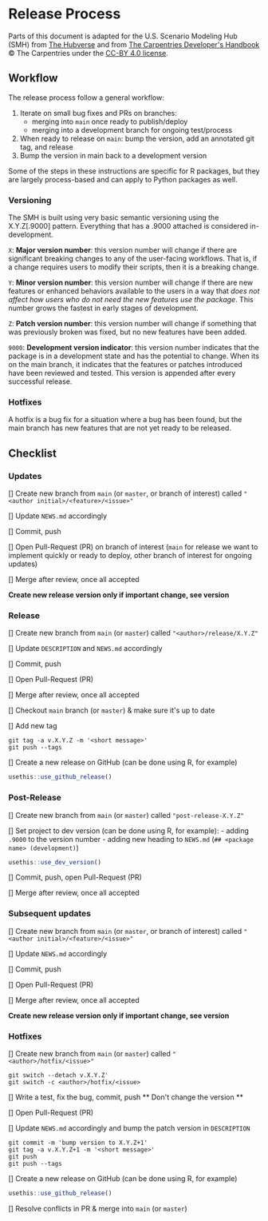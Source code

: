 # Release Process

Parts of this document is adapted for the U.S. Scenario Modeling Hub (SMH) from 
[The Hubverse](https://hubverse-org.github.io/hubDevs/articles/release-process.html) 
and from 
[The Carpentries Developer's Handbook](https://carpentries.github.io/workbench-dev/releases.html) ©
The Carpentries under the 
[CC-BY 4.0 license](https://creativecommons.org/licenses/by/4.0/). 

## Workflow

The release process follow a general workflow:

1. Iterate on small bug fixes and PRs on branches:
   - merging into `main` once ready to publish/deploy
   - merging into a development branch for ongoing test/process
2. When ready to release on `main`: bump the version, add an annotated git tag, and release
3. Bump the version in main back to a development version
 
Some of the steps in these instructions are specific for R packages, but they are largely process-based 
and can apply to Python packages as well.

### Versioning 

The SMH is built using very basic semantic versioning using the X.Y.Z[.9000] pattern. Everything that 
has a .9000 attached is considered in-development.

`X`: **Major version number**:  this version number will change if there are significant breaking 
changes to any of the user-facing workflows. That is, if a change requires users to modify their 
scripts, then it is a breaking change.

`Y`: **Minor version number**: this version number will change if there are new features or
 enhanced behaviors available to the users in a way that *does not affect how users who do not 
need the new features use the package*. This number grows the fastest in early stages of development.

`Z`: **Patch version number**: this version number will change if something that was previously 
broken was fixed, but no new features have been added.

`9000`: **Development version indicator**: this version number indicates that the package is in a 
development state and has the potential to change. When its on the main branch, it indicates 
that the features or patches introduced have been reviewed and tested. This version is appended 
after every successful release. 

###  Hotfixes

A hotfix is a bug fix for a situation where a bug has been found, but the main branch has new features 
that are not yet ready to be released.

## Checklist

### Updates

[] Create new branch from `main` (or `master`, or branch of interest) called `"<author initial>/<feature>/<issue>"`

[] Update `NEWS.md` accordingly

[] Commit, push

[] Open Pull-Request (PR) on branch of interest (`main` for release we want to implement quickly or ready to deploy, other 
 branch of interest for ongoing updates)

[] Merge after review, once all accepted 

**Create new release version only if important change, see version**

### Release

[] Create new branch from `main` (or `master`) called `"<author>/release/X.Y.Z"`

[] Update `DESCRIPTION` and `NEWS.md` accordingly

[] Commit, push

[] Open Pull-Request (PR)

[] Merge after review, once all accepted 

[] Checkout `main` branch (or `master`) & make sure it's up to date

[] Add new tag

```
git tag -a v.X.Y.Z -m '<short message>'
git push --tags
```
    
[] Create a new release on GitHub (can be done using R, for example)

```r
usethis::use_github_release()
```

### Post-Release

[] Create new branch from `main` (or `master`) called `"post-release-X.Y.Z"`

[] Set project to dev version (can be done using R, for example): 
	- adding `.9000` to the version number
	-  adding new heading to `NEWS.md` (`## <package name> (development)`)
 
```r
usethis::use_dev_version()
```
    
[] Commit, push, open Pull-Request (PR) 

[] Merge after review, once all accepted 


### Subsequent updates

[] Create new branch from `main` (or `master`, or branch of interest) called `"<author initial>/<feature>/<issue>"`

[] Update `NEWS.md` accordingly

[] Commit, push

[] Open Pull-Request (PR)

[] Merge after review, once all accepted 

**Create new release version only if important change, see version**

### Hotfixes

[] Create new branch from `main` (or `master`) called `"<author>/hotfix/<issue>"`

```	
git switch --detach v.X.Y.Z'
git switch -c <author>/hotfix/<issue>
```
    
[] Write a test, fix the bug, commit, push
** Don't change the version **

[] Open Pull-Request (PR) 

[] Update `NEWS.md` accordingly and bump the patch version in `DESCRIPTION`

```
git commit -m 'bump version to X.Y.Z+1'
git tag -a v.X.Y.Z+1 -m '<short message>'
git push
git push --tags
```
    
[] Create a new release on GitHub (can be done using R, for example)

```r
usethis::use_github_release()
```
    
[] Resolve conflicts in PR & merge into `main` (or `master`)
